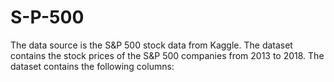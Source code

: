 # S-P-500
The data source is the S&amp;P 500 stock data from Kaggle. The dataset contains the stock prices of the S&amp;P 500 companies from 2013 to 2018. The dataset contains the following columns:
